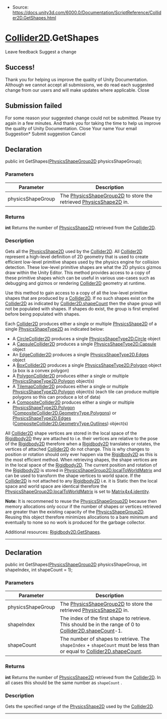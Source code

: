 * Source: https://docs.unity3d.com/6000.0/Documentation/ScriptReference/Collider2D.GetShapes.html

#  [Collider2D](https://docs.unity3d.com/6000.0/Documentation/ScriptReference/Collider2D.html).GetShapes
Leave feedback
Suggest a change
## Success!
Thank you for helping us improve the quality of Unity Documentation. Although we cannot accept all submissions, we do read each suggested change from our users and will make updates where applicable.
Close
## Submission failed
For some reason your suggested change could not be submitted. Please <a>try again</a> in a few minutes. And thank you for taking the time to help us improve the quality of Unity Documentation.
Close
Your name Your email Suggestion* Submit suggestion
Cancel
## Declaration
public int GetShapes([PhysicsShapeGroup2D](https://docs.unity3d.com/6000.0/Documentation/ScriptReference/PhysicsShapeGroup2D.html) physicsShapeGroup); 
### Parameters
Parameter | Description  
---|---  
physicsShapeGroup | The [PhysicsShapeGroup2D](https://docs.unity3d.com/6000.0/Documentation/ScriptReference/PhysicsShapeGroup2D.html) to store the retrieved [PhysicsShape2D](https://docs.unity3d.com/6000.0/Documentation/ScriptReference/PhysicsShape2D.html) in.  
### Returns
**int** Returns the number of [PhysicsShape2D](https://docs.unity3d.com/6000.0/Documentation/ScriptReference/PhysicsShape2D.html) retrieved from the [Collider2D](https://docs.unity3d.com/6000.0/Documentation/ScriptReference/Collider2D.html). 
### Description
Gets all the [PhysicsShape2D](https://docs.unity3d.com/6000.0/Documentation/ScriptReference/PhysicsShape2D.html) used by the [Collider2D](https://docs.unity3d.com/6000.0/Documentation/ScriptReference/Collider2D.html).
All [Collider2D](https://docs.unity3d.com/6000.0/Documentation/ScriptReference/Collider2D.html) represent a high-level definition of 2D geometry that is used to create efficient low-level primitive shapes used by the physics engine for collision detection. These low-level primitive shapes are what the 2D physics gizmos draw within the Unity Editor. This method provides access to a copy of these primitive shapes which can be useful in various use-cases such as debugging and gizmos or rendering [Collider2D](https://docs.unity3d.com/6000.0/Documentation/ScriptReference/Collider2D.html) geometry at runtime.  
  
Use this method to gain access to a copy of all the low-level primitive shapes that are produced by a [Collider2D](https://docs.unity3d.com/6000.0/Documentation/ScriptReference/Collider2D.html). If no such shapes exist on the [Collider2D](https://docs.unity3d.com/6000.0/Documentation/ScriptReference/Collider2D.html) as indicated by [Collider2D.shapeCount](https://docs.unity3d.com/6000.0/Documentation/ScriptReference/Collider2D-shapeCount.html) then the shape group will not be populated with shapes. If shapes do exist, the group is first emptied before being populated with shapes.  
  
Each [Collider2D](https://docs.unity3d.com/6000.0/Documentation/ScriptReference/Collider2D.html) produces either a single or multiple [PhysicsShape2D](https://docs.unity3d.com/6000.0/Documentation/ScriptReference/PhysicsShape2D.html) of a single [PhysicsShapeType2D](https://docs.unity3d.com/6000.0/Documentation/ScriptReference/PhysicsShapeType2D.html) as indicated below: 
  * A [CircleCollider2D](https://docs.unity3d.com/6000.0/Documentation/ScriptReference/CircleCollider2D.html) produces a single [PhysicsShapeType2D.Circle](https://docs.unity3d.com/6000.0/Documentation/ScriptReference/PhysicsShapeType2D.Circle.html) object
  * A [CapsuleCollider2D](https://docs.unity3d.com/6000.0/Documentation/ScriptReference/CapsuleCollider2D.html) produces a single [PhysicsShapeType2D.Capsule](https://docs.unity3d.com/6000.0/Documentation/ScriptReference/PhysicsShapeType2D.Capsule.html) object
  * An [EdgeCollider2D](https://docs.unity3d.com/6000.0/Documentation/ScriptReference/EdgeCollider2D.html) produces a single [PhysicsShapeType2D.Edges](https://docs.unity3d.com/6000.0/Documentation/ScriptReference/PhysicsShapeType2D.Edges.html) object
  * A [BoxCollider2D](https://docs.unity3d.com/6000.0/Documentation/ScriptReference/BoxCollider2D.html) produces a single [PhysicsShapeType2D.Polygon](https://docs.unity3d.com/6000.0/Documentation/ScriptReference/PhysicsShapeType2D.Polygon.html) object (a box is a convex polygon)
  * A [PolygonCollider2D](https://docs.unity3d.com/6000.0/Documentation/ScriptReference/PolygonCollider2D.html) produces either a single or multiple [PhysicsShapeType2D.Polygon](https://docs.unity3d.com/6000.0/Documentation/ScriptReference/PhysicsShapeType2D.Polygon.html) object(s)
  * A [TilemapCollider2D](https://docs.unity3d.com/6000.0/Documentation/ScriptReference/Tilemaps.TilemapCollider2D.html) produces either a single or multiple [PhysicsShapeType2D.Polygon](https://docs.unity3d.com/6000.0/Documentation/ScriptReference/PhysicsShapeType2D.Polygon.html) object(s) (each tile can produce multiple polygons so this can produce a lot of data)
  * A [CompositeCollider2D](https://docs.unity3d.com/6000.0/Documentation/ScriptReference/CompositeCollider2D.html) produces either a single or multiple [PhysicsShapeType2D.Polygon](https://docs.unity3d.com/6000.0/Documentation/ScriptReference/PhysicsShapeType2D.Polygon.html) ([CompositeCollider2D.GeometryType.Polygons](https://docs.unity3d.com/6000.0/Documentation/ScriptReference/CompositeCollider2D.GeometryType.Polygons.html)) or [PhysicsShapeType2D.Edges](https://docs.unity3d.com/6000.0/Documentation/ScriptReference/PhysicsShapeType2D.Edges.html) ([CompositeCollider2D.GeometryType.Outlines](https://docs.unity3d.com/6000.0/Documentation/ScriptReference/CompositeCollider2D.GeometryType.Outlines.html)) object(s)


All [Collider2D](https://docs.unity3d.com/6000.0/Documentation/ScriptReference/Collider2D.html) shape vertices are stored in the local space of the [Rigidbody2D](https://docs.unity3d.com/6000.0/Documentation/ScriptReference/Rigidbody2D.html) they are attached to i.e. their vertices are relative to the pose of the [Rigidbody2D](https://docs.unity3d.com/6000.0/Documentation/ScriptReference/Rigidbody2D.html) therefore when a [Rigidbody2D](https://docs.unity3d.com/6000.0/Documentation/ScriptReference/Rigidbody2D.html) translates or rotates, the vertices of attached [Collider2D](https://docs.unity3d.com/6000.0/Documentation/ScriptReference/Collider2D.html) do not change. This is why changes to position or rotation should only ever happen via the [Rigidbody2D](https://docs.unity3d.com/6000.0/Documentation/ScriptReference/Rigidbody2D.html) as this is the most efficient method. When retrieving shapes, the shape vertices are in the local space of the [Rigidbody2D](https://docs.unity3d.com/6000.0/Documentation/ScriptReference/Rigidbody2D.html). The current position and rotation of the [Rigidbody2D](https://docs.unity3d.com/6000.0/Documentation/ScriptReference/Rigidbody2D.html) is stored in [PhysicsShapeGroup2D.localToWorldMatrix](https://docs.unity3d.com/6000.0/Documentation/ScriptReference/PhysicsShapeGroup2D-localToWorldMatrix.html) and can be used to transform the shape vertices to world space. If the [Collider2D](https://docs.unity3d.com/6000.0/Documentation/ScriptReference/Collider2D.html) is not attached to any [Rigidbody2D](https://docs.unity3d.com/6000.0/Documentation/ScriptReference/Rigidbody2D.html) i.e. it is Static then the local space and world space are identical therefore the [PhysicsShapeGroup2D.localToWorldMatrix](https://docs.unity3d.com/6000.0/Documentation/ScriptReference/PhysicsShapeGroup2D-localToWorldMatrix.html) is set to [Matrix4x4.identity](https://docs.unity3d.com/6000.0/Documentation/ScriptReference/Matrix4x4-identity.html).  
  
**Note:** It is recommened to reuse the [PhysicsShapeGroup2D](https://docs.unity3d.com/6000.0/Documentation/ScriptReference/PhysicsShapeGroup2D.html) because then memory allocations only occur if the number of shapes or vertices retrieved are greater than the existing capacity of the [PhysicsShapeGroup2D](https://docs.unity3d.com/6000.0/Documentation/ScriptReference/PhysicsShapeGroup2D.html). Reusing this object therefore minimizes allocations to a bare minimum and eventually to none so no work is produced for the garbage collector.  
  
Additional resources: [Rigidbody2D.GetShapes](https://docs.unity3d.com/6000.0/Documentation/ScriptReference/Rigidbody2D.GetShapes.html).
* * *
## Declaration
public int GetShapes([PhysicsShapeGroup2D](https://docs.unity3d.com/6000.0/Documentation/ScriptReference/PhysicsShapeGroup2D.html) physicsShapeGroup, int shapeIndex, int shapeCount = 1); 
### Parameters
Parameter | Description  
---|---  
physicsShapeGroup | The [PhysicsShapeGroup2D](https://docs.unity3d.com/6000.0/Documentation/ScriptReference/PhysicsShapeGroup2D.html) to store the retrieved [PhysicsShape2D](https://docs.unity3d.com/6000.0/Documentation/ScriptReference/PhysicsShape2D.html) in.  
shapeIndex | The index of the first shape to retrieve. This should be in the range of 0 to [Collider2D.shapeCount](https://docs.unity3d.com/6000.0/Documentation/ScriptReference/Collider2D-shapeCount.html)-1.  
shapeCount | The number of shapes to retrieve. The `shapeIndex` + `shapeCount` must be less than or equal to [Collider2D.shapeCount](https://docs.unity3d.com/6000.0/Documentation/ScriptReference/Collider2D-shapeCount.html).  
### Returns
**int** Returns the number of [PhysicsShape2D](https://docs.unity3d.com/6000.0/Documentation/ScriptReference/PhysicsShape2D.html) retrieved from the [Collider2D](https://docs.unity3d.com/6000.0/Documentation/ScriptReference/Collider2D.html). In all cases this should be the same number as `shapeCount` . 
### Description
Gets the specified range of the [PhysicsShape2D](https://docs.unity3d.com/6000.0/Documentation/ScriptReference/PhysicsShape2D.html) used by the [Collider2D](https://docs.unity3d.com/6000.0/Documentation/ScriptReference/Collider2D.html).
* * *
